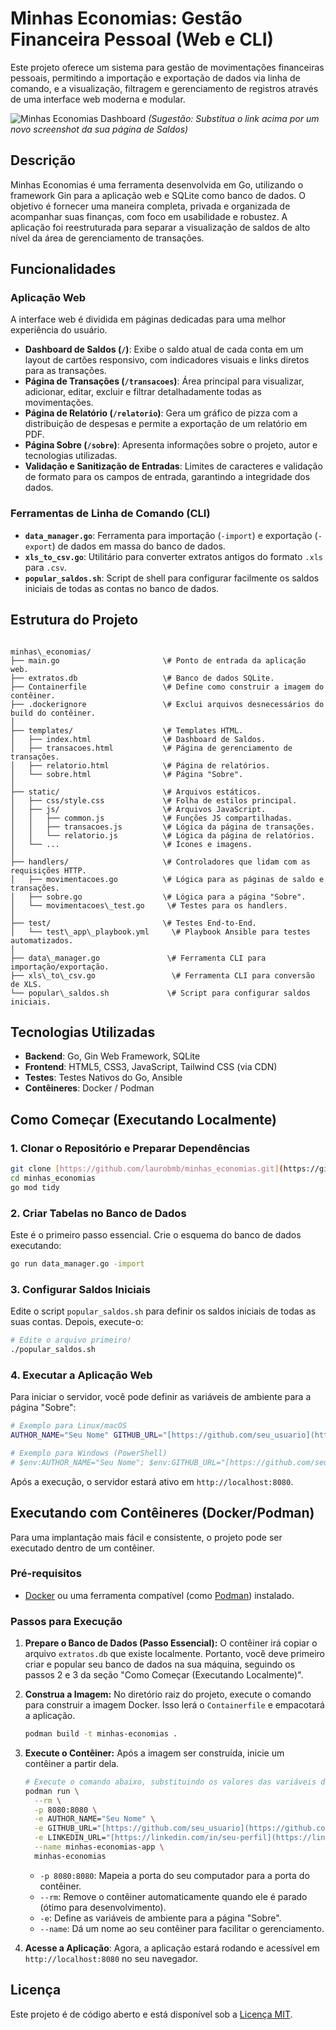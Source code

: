 # Minhas Economias: Gestão Financeira Pessoal (Web e CLI)

Este projeto oferece um sistema para gestão de movimentações financeiras pessoais, permitindo a importação e exportação de dados via linha de comando, e a visualização, filtragem e gerenciamento de registros através de uma interface web moderna e modular.

![Minhas Economias Dashboard](https://i.imgur.com/your-new-screenshot-here.png)
*(Sugestão: Substitua o link acima por um novo screenshot da sua página de Saldos)*

## Descrição

Minhas Economias é uma ferramenta desenvolvida em Go, utilizando o framework Gin para a aplicação web e SQLite como banco de dados. O objetivo é fornecer uma maneira completa, privada e organizada de acompanhar suas finanças, com foco em usabilidade e robustez. A aplicação foi reestruturada para separar a visualização de saldos de alto nível da área de gerenciamento de transações.

## Funcionalidades

### Aplicação Web

A interface web é dividida em páginas dedicadas para uma melhor experiência do usuário.

* **Dashboard de Saldos (`/`)**: Exibe o saldo atual de cada conta em um layout de cartões responsivo, com indicadores visuais e links diretos para as transações.
* **Página de Transações (`/transacoes`)**: Área principal para visualizar, adicionar, editar, excluir e filtrar detalhadamente todas as movimentações.
* **Página de Relatório (`/relatorio`)**: Gera um gráfico de pizza com a distribuição de despesas e permite a exportação de um relatório em PDF.
* **Página Sobre (`/sobre`)**: Apresenta informações sobre o projeto, autor e tecnologias utilizadas.
* **Validação e Sanitização de Entradas**: Limites de caracteres e validação de formato para os campos de entrada, garantindo a integridade dos dados.

### Ferramentas de Linha de Comando (CLI)

* **`data_manager.go`**: Ferramenta para importação (`-import`) e exportação (`-export`) de dados em massa do banco de dados.
* **`xls_to_csv.go`**: Utilitário para converter extratos antigos do formato `.xls` para `.csv`.
* **`popular_saldos.sh`**: Script de shell para configurar facilmente os saldos iniciais de todas as contas no banco de dados.

## Estrutura do Projeto

```

minhas\_economias/
├── main.go                       \# Ponto de entrada da aplicação web.
├── extratos.db                   \# Banco de dados SQLite.
├── Containerfile                 \# Define como construir a imagem do contêiner.
├── .dockerignore                 \# Exclui arquivos desnecessários do build do contêiner.
│
├── templates/                    \# Templates HTML.
│   ├── index.html                \# Dashboard de Saldos.
│   ├── transacoes.html           \# Página de gerenciamento de transações.
│   ├── relatorio.html            \# Página de relatórios.
│   └── sobre.html                \# Página "Sobre".
│
├── static/                       \# Arquivos estáticos.
│   ├── css/style.css             \# Folha de estilos principal.
│   ├── js/                       \# Arquivos JavaScript.
│   │   ├── common.js             \# Funções JS compartilhadas.
│   │   ├── transacoes.js         \# Lógica da página de transações.
│   │   └── relatorio.js          \# Lógica da página de relatórios.
│   └── ...                       \# Ícones e imagens.
│
├── handlers/                     \# Controladores que lidam com as requisições HTTP.
│   ├── movimentacoes.go          \# Lógica para as páginas de saldo e transações.
│   ├── sobre.go                  \# Lógica para a página "Sobre".
│   └── movimentacoes\_test.go     \# Testes para os handlers.
│
├── test/                         \# Testes End-to-End.
│   └── test\_app\_playbook.yml     \# Playbook Ansible para testes automatizados.
│
├── data\_manager.go               \# Ferramenta CLI para importação/exportação.
├── xls\_to\_csv.go                 \# Ferramenta CLI para conversão de XLS.
└── popular\_saldos.sh             \# Script para configurar saldos iniciais.

````

## Tecnologias Utilizadas

* **Backend**: Go, Gin Web Framework, SQLite
* **Frontend**: HTML5, CSS3, JavaScript, Tailwind CSS (via CDN)
* **Testes**: Testes Nativos do Go, Ansible
* **Contêineres**: Docker / Podman

## Como Começar (Executando Localmente)

### 1. Clonar o Repositório e Preparar Dependências
```bash
git clone [https://github.com/laurobmb/minhas_economias.git](https://github.com/laurobmb/minhas_economias.git)
cd minhas_economias
go mod tidy
````

### 2\. Criar Tabelas no Banco de Dados

Este é o primeiro passo essencial. Crie o esquema do banco de dados executando:

```bash
go run data_manager.go -import
```

### 3\. Configurar Saldos Iniciais

Edite o script `popular_saldos.sh` para definir os saldos iniciais de todas as suas contas. Depois, execute-o:

```bash
# Edite o arquivo primeiro!
./popular_saldos.sh
```

### 4\. Executar a Aplicação Web

Para iniciar o servidor, você pode definir as variáveis de ambiente para a página "Sobre":

```bash
# Exemplo para Linux/macOS
AUTHOR_NAME="Seu Nome" GITHUB_URL="[https://github.com/seu_usuario](https://github.com/seu_usuario)" go run main.go

# Exemplo para Windows (PowerShell)
# $env:AUTHOR_NAME="Seu Nome"; $env:GITHUB_URL="[https://github.com/seu_usuario](https://github.com/seu_usuario)"; go run main.go
```

Após a execução, o servidor estará ativo em `http://localhost:8080`.

## Executando com Contêineres (Docker/Podman)

Para uma implantação mais fácil e consistente, o projeto pode ser executado dentro de um contêiner.

### Pré-requisitos

  * [Docker](https://www.docker.com/get-started) ou uma ferramenta compatível (como [Podman](https://podman.io/)) instalado.

### Passos para Execução

1.  **Prepare o Banco de Dados (Passo Essencial):** O contêiner irá copiar o arquivo `extratos.db` que existe localmente. Portanto, você deve primeiro criar e popular seu banco de dados na sua máquina, seguindo os passos 2 e 3 da seção "Como Começar (Executando Localmente)".

2.  **Construa a Imagem:** No diretório raiz do projeto, execute o comando para construir a imagem Docker. Isso lerá o `Containerfile` e empacotará a aplicação.

    ```bash
    podman build -t minhas-economias .
    ```

3.  **Execute o Contêiner:** Após a imagem ser construída, inicie um contêiner a partir dela.

    ```bash
    # Execute o comando abaixo, substituindo os valores das variáveis de ambiente
    podman run \
      --rm \
      -p 8080:8080 \
      -e AUTHOR_NAME="Seu Nome" \
      -e GITHUB_URL="[https://github.com/seu_usuario](https://github.com/seu_usuario)" \
      -e LINKEDIN_URL="[https://linkedin.com/in/seu-perfil](https://linkedin.com/in/seu-perfil)" \
      --name minhas-economias-app \
      minhas-economias
    ```

      * `-p 8080:8080`: Mapeia a porta do seu computador para a porta do contêiner.
      * `--rm`: Remove o contêiner automaticamente quando ele é parado (ótimo para desenvolvimento).
      * `-e`: Define as variáveis de ambiente para a página "Sobre".
      * `--name`: Dá um nome ao seu contêiner para facilitar o gerenciamento.

4.  **Acesse a Aplicação**: Agora, a aplicação estará rodando e acessível em `http://localhost:8080` no seu navegador.

## Licença

Este projeto é de código aberto e está disponível sob a [Licença MIT](https://opensource.org/licenses/MIT).

